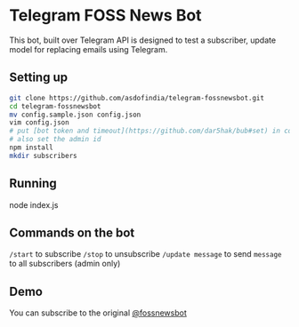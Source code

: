 # Telegram FOSS News Bot #

This bot, built over Telegram API is designed to test a subscriber, update model for replacing emails using Telegram.

## Setting up ##
```bash
git clone https://github.com/asdofindia/telegram-fossnewsbot.git
cd telegram-fossnewsbot
mv config.sample.json config.json
vim config.json
# put [bot token and timeout](https://github.com/dar5hak/bub#set) in config.json
# also set the admin id
npm install
mkdir subscribers
```

## Running ##
node index.js

## Commands on the bot ##
`/start` to subscribe
`/stop` to unsubscribe
`/update message` to send `message` to all subscribers (admin only)

## Demo ##
You can subscribe to the original [@fossnewsbot](https://telegram.me/fossnewsbot)
